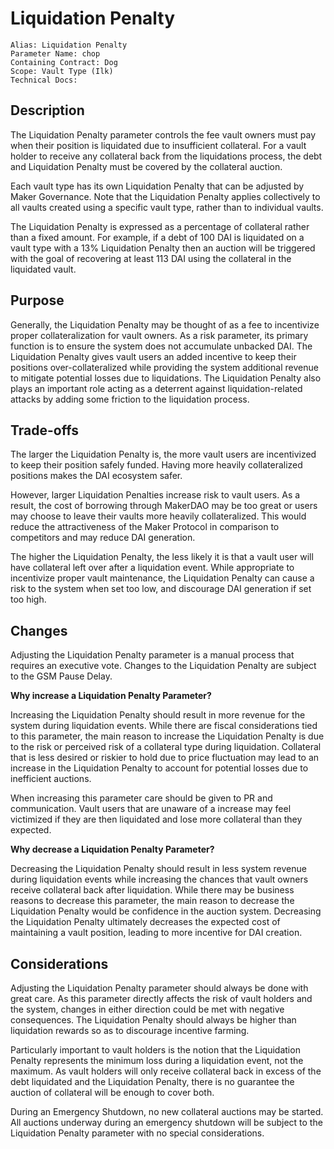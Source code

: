 # Liquidation Penalty

```
Alias: Liquidation Penalty
Parameter Name: chop
Containing Contract: Dog
Scope: Vault Type (Ilk)
Technical Docs:
```

## Description

The Liquidation Penalty parameter controls the fee vault owners must pay when their position is liquidated due to insufficient collateral. For a vault holder to receive any collateral back from the liquidations process, the debt and Liquidation Penalty must be covered by the collateral auction.

Each vault type has its own Liquidation Penalty that can be adjusted by Maker Governance. Note that the Liquidation Penalty applies collectively to all vaults created using a specific vault type, rather than to individual vaults.

The Liquidation Penalty is expressed as a percentage of collateral rather than a fixed amount. For example, if a debt of 100 DAI is liquidated on a vault type with a 13% Liquidation Penalty then an auction will be triggered with the goal of recovering at least 113 DAI using the collateral in the liquidated vault.

## Purpose

Generally, the Liquidation Penalty may be thought of as a fee to incentivize proper collateralization for vault owners. As a risk parameter, its primary function is to ensure the system does not accumulate unbacked DAI. The Liquidation Penalty gives vault users an added incentive to keep their positions over-collateralized while providing the system additional revenue to mitigate potential losses due to liquidations. The Liquidation Penalty also plays an important role acting as a deterrent against liquidation-related attacks by adding some friction to the liquidation process.

## Trade-offs

The larger the Liquidation Penalty is, the more vault users are incentivized to keep their position safely funded. Having more heavily collateralized positions makes the DAI ecosystem safer.

However, larger Liquidation Penalties increase risk to vault users. As a result, the cost of borrowing through MakerDAO may be too great or users may choose to leave their vaults more heavily collateralized. This would reduce the attractiveness of the Maker Protocol in comparison to competitors and may reduce DAI generation.

The higher the Liquidation Penalty, the less likely it is that a vault user will have collateral left over after a liquidation event. While appropriate to incentivize proper vault maintenance, the Liquidation Penalty can cause a risk to the system when set too low, and discourage DAI generation if set too high.

## Changes

Adjusting the Liquidation Penalty parameter is a manual process that requires an executive vote. Changes to the Liquidation Penalty are subject to the GSM Pause Delay.

**Why increase a Liquidation Penalty Parameter?**

Increasing the Liquidation Penalty should result in more revenue for the system during liquidation events. While there are fiscal considerations tied to this parameter, the main reason to increase the Liquidation Penalty is due to the risk or perceived risk of a collateral type during liquidation. Collateral that is less desired or riskier to hold due to price fluctuation may lead to an increase in the Liquidation Penalty to account for potential losses due to inefficient auctions.

When increasing this parameter care should be given to PR and communication. Vault users that are unaware of a increase may feel victimized if they are then liquidated and lose more collateral than they expected.

**Why decrease a Liquidation Penalty Parameter?**

Decreasing the Liquidation Penalty should result in less system revenue during liquidation events while increasing the chances that vault owners receive collateral back after liquidation. While there may be business reasons to decrease this parameter, the main reason to decrease the Liquidation Penalty would be confidence in the auction system. Decreasing the Liquidation Penalty ultimately decreases the expected cost of maintaining a vault position, leading to more incentive for DAI creation.

## Considerations

Adjusting the Liquidation Penalty parameter should always be done with great care. As this parameter directly affects the risk of vault holders and the system, changes in either direction could be met with negative consequences. The Liquidation Penalty should always be higher than liquidation rewards so as to discourage incentive farming.

Particularly important to vault holders is the notion that the Liquidation Penalty represents the minimum loss during a liquidation event, not the maximum. As vault holders will only receive collateral back in excess of the debt liquidated and the Liquidation Penalty, there is no guarantee the auction of collateral will be enough to cover both.

During an Emergency Shutdown, no new collateral auctions may be started. All auctions underway during an emergency shutdown will be subject to the Liquidation Penalty parameter with no special considerations. 
